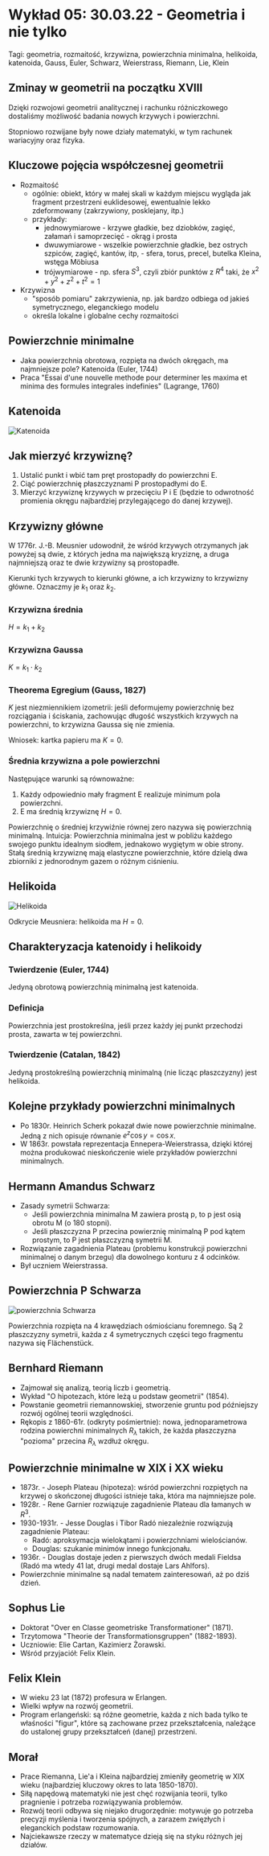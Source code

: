 # Wykład 05: 30.03.22 - Geometria i nie tylko

Tagi: geometria, rozmaitość, krzywizna, powierzchnia minimalna, helikoida, katenoida, Gauss, Euler, Schwarz, Weierstrass, Riemann, Lie, Klein

## Zminay w geometrii na początku XVIII

Dzięki rozwojowi geometrii analitycznej i rachunku różniczkowego dostaliśmy możliwość badania nowych krzywych i powierzchni.

Stopniowo rozwijane były nowe działy matematyki, w tym rachunek wariacyjny oraz fizyka.

## Kluczowe pojęcia współczesnej geometrii

- Rozmaitość
    - ogólnie: obiekt, który w małej skali w każdym miejscu wygląda jak fragment przestrzeni euklidesowej, ewentualnie lekko zdeformowany (zakrzywiony, posklejany, itp.)
    - przykłady:
        - jednowymiarowe - krzywe gładkie, bez dziobków, zagięć, załamań i samoprzecięć - okrąg i prosta
        - dwuwymiarowe - wszelkie powierzchnie gładkie, bez ostrych szpiców, zagięć, kantów, itp, - sfera, torus, precel, butelka Kleina, wstęga Möbiusa
        - trójwymiarowe - np. sfera $S^3$, czyli zbiór punktów z $R^4$ taki, że $x^2+y^2+z^2+t^2=1$
- Krzywizna
    - "sposób pomiaru" zakrzywienia, np. jak bardzo odbiega od jakieś symetrycznego, eleganckiego modelu
    - określa lokalne i globalne cechy rozmaitości

## Powierzchnie minimalne

- Jaka powierzchnia obrotowa, rozpięta na dwóch okręgach, ma najmniejsze pole? Katenoida (Euler, 1744)
- Praca "Essai d'une nouvelle methode pour determiner les maxima et minima des formules integrales indefinies" (Lagrange, 1760)

## Katenoida

![Katenoida](./obrazki/wyklad05_katenoida.png)

## Jak mierzyć krzywiznę?

1. Ustalić punkt i wbić tam pręt prostopadły do powierzchni E.
2. Ciąć powierzchnię płaszczyznami P prostopadłymi do E.
3. Mierzyć krzywiznę krzywych w przecięciu P i E (będzie to odwrotność promienia okręgu najbardziej przylegającego do danej krzywej).

## Krzywizny główne

W 1776r. J.-B. Meusnier udowodnił, że wśród krzywych otrzymanych jak powyżej są dwie, z których jedna ma największą kryziznę, a druga najmniejszą oraz te dwie krzywizny są prostopadłe.

Kierunki tych krzywych to kierunki główne, a ich krzywizny to krzywizny główne. Oznaczmy je $k_1$ oraz $k_2$.

### Krzywizna średnia

$H=k_1+k_2$

### Krzywizna Gaussa

$K=k_1\cdot k_2$

### Theorema Egregium (Gauss, 1827)

$K$ jest niezmiennikiem izometrii: jeśli deformujemy powierzchnię bez rozciągania i ściskania, zachowując długość wszystkich krzywych na powierzchni, to krzywizna Gaussa się nie zmienia.

Wniosek: kartka papieru ma $K=0$.

### Średnia krzywizna a pole powierzchni

Następujące warunki są równoważne:
1. Każdy odpowiednio mały fragment E realizuje minimum pola powierzchni.
2. E ma średnią krzywiznę $H=0$.

Powierzchnię o średniej krzywiźnie równej zero nazywa się powierzchnią minimalną.
Intuicja: Powierzchnia minimalna jest w pobliżu każdego swojego punktu idealnym siodłem, jednakowo wygiętym w obie strony.
Stałą średnią krzywiznę mają elastyczne powierzchnie, które dzielą dwa zbiorniki z jednorodnym gazem o różnym ciśnieniu.

## Helikoida

![Helikoida](./obrazki/wyklad05_helikoida.png)

Odkrycie Meusniera: helikoida ma $H=0$.

## Charakteryzacja katenoidy i helikoidy

### Twierdzenie (Euler, 1744)

Jedyną obrotową powierzchnią minimalną jest katenoida.

### Definicja

Powierzchnia jest prostokreślna, jeśli przez każdy jej punkt przechodzi prosta, zawarta w tej powierzchni.

### Twierdzenie (Catalan, 1842)

Jedyną prostokreślną powierzchnią minimalną (nie licząc płaszczyzny) jest helikoida.

## Kolejne przykłady powierzchni minimalnych

- Po 1830r. Heinrich Scherk pokazał dwie nowe powierzchnie minimalne. Jedną z nich opisuje równanie $e^z\cos{y}=\cos{x}$.
- W 1863r. powstała reprezentacja Ennepera-Weierstrassa, dzięki której można produkować nieskończenie wiele przykładów powierzchni minimalnych.

## Hermann Amandus Schwarz

- Zasady symetrii Schwarza:
    - Jeśli powierzchnia minimalna M zawiera prostą p, to p jest osią obrotu M (o 180 stopni).
    - Jeśli płaszczyzna P przecina powierznię minimalną P pod kątem prostym, to P jest płaszczyzną symetrii M.
- Rozwiązanie zagadnienia Plateau (problemu konstrukcji powierzchni minimalnej o danym brzegu) dla dowolnego konturu z 4 odcinków.
- Był uczniem Weierstrassa.

## Powierzchnia P Schwarza

![powierzchnia Schwarza](./obrazki/wyklad05_powierzchnia_p_schwarza.png)

Powierzchnia rozpięta na 4 krawędziach ośmiościanu foremnego.
Są 2 płaszczyzny symetrii, każda z 4 symetrycznych części tego fragmentu nazywa się Flächenstück.

## Bernhard Riemann

- Zajmował się analizą, teorią liczb i geometrią.
- Wykład "O hipotezach, które leżą u podstaw geometrii" (1854).
- Powstanie geometrii riemannowskiej, stworzenie gruntu pod późniejszy rozwój ogólnej teorii względności.
- Rękopis z 1860-61r. (odkryty pośmiertnie): nowa, jednoparametrowa rodzina powierchni minimalnych $R_\lambda$ takich, że każda płaszczyzna "pozioma" przecina $R_\lambda$ wzdłuż okręgu.

## Powierzchnie minimalne w XIX i XX wieku

- 1873r. - Joseph Plateau (hipoteza): wśród powierzchni rozpiętych na krzywej o skończonej długości istnieje taka, która ma najmniejsze pole.
- 1928r. - Rene Garnier rozwiązuje zagadnienie Plateau dla łamanych w $R^3$.
- 1930-1931r. - Jesse Douglas i Tibor Radó niezależnie rozwiązują zagadnienie Plateau:
    - Radó: aproksymacja wielokątami i powierzchniami wielościanów.
    - Douglas: szukanie minimów innego funkcjonału.
- 1936r. - Douglas dostaje jeden z pierwszych dwóch medali Fieldsa (Radó ma wtedy 41 lat, drugi medal dostaje Lars Ahlfors).
- Powierzchnie minimalne są nadal tematem zainteresowań, aż po dziś dzień.

## Sophus Lie

- Doktorat "Over en Classe geometriske Transformationer" (1871).
- Trzytomowa "Theorie der Transformationsgruppen" (1882-1893).
- Uczniowie: Elie Cartan, Kazimierz Żorawski.
- Wśród przyjaciół: Felix Klein.

## Felix Klein

- W wieku 23 lat (1872) profesura w Erlangen.
- Wielki wpływ na rozwój geometrii.
- Program erlangeński: są różne geometrie, każda z nich bada tylko te właśności "figur", które są zachowane przez przekształcenia, należące do ustalonej grupy przekształceń (danej) przestrzeni.

## Morał

- Prace Riemanna, Lie'a i Kleina najbardziej zmieniły geometrię w XIX wieku (najbardziej kluczowy okres to lata 1850-1870).
- Siłą napędową matematyki nie jest chęć rozwijania teorii, tylko pragnienie i potrzeba rozwiązywania problemów.
- Rozwój teorii odbywa się niejako drugorzędnie: motywuje go potrzeba precyzji myślenia i tworzenia spójnych, a zarazem zwięzłych i eleganckich podstaw rozumowania.
- Najciekawsze rzeczy w matematyce dzieją się na styku różnych jej działów.
